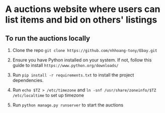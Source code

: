 # A auctions website where users can list items and bid on others' listings

## To run the auctions locally

1. Clone the repo `git clone https://github.com/nhhoang-tony/Ebay.git`

2. Ensure you have Python installed on your system. If not, follow this guide to install `https://www.python.org/downloads/`

3. Run `pip install -r requirements.txt` to install the project dependencies.

4. Run `echo $TZ > /etc/timezone` and `ln -snf /usr/share/zoneinfo/$TZ /etc/localtime` to set up timezone

5. Run `python manage.py runserver` to start the auctions
